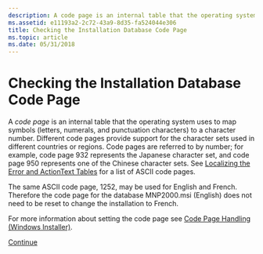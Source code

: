 ```yaml
---
description: A code page is an internal table that the operating system uses to map symbols (letters, numerals, and punctuation characters) to a character number.
ms.assetid: e11193a2-2c72-43a9-8d35-fa524044e306
title: Checking the Installation Database Code Page
ms.topic: article
ms.date: 05/31/2018
---
```


# Checking the Installation Database Code Page

A *code page* is an internal table that the operating system uses to map symbols (letters, numerals, and punctuation characters) to a character number. Different code pages provide support for the character sets used in different countries or regions. Code pages are referred to by number; for example, code page 932 represents the Japanese character set, and code page 950 represents one of the Chinese character sets. See [Localizing the Error and ActionText Tables](localizing-the-error-and-actiontext-tables.md) for a list of ASCII code pages.

The same ASCII code page, 1252, may be used for English and French. Therefore the code page for the database MNP2000.msi (English) does not need to be reset to change the installation to French.

For more information about setting the code page see [Code Page Handling (Windows Installer)](code-page-handling-windows-installer-.md).

[Continue](importing-localized-error-and-actiontext-tables.md)

 

 



